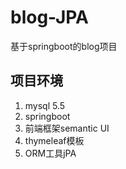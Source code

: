 # blog-JPA
基于springboot的blog项目
## 项目环境
1. mysql 5.5
2. springboot
3. 前端框架semantic UI
4. thymeleaf模板
5. ORM工具jPA

